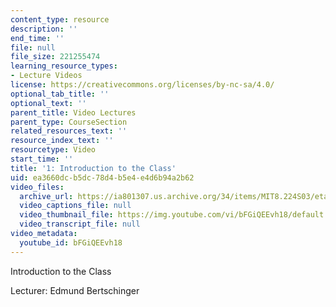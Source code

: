 ```yaml
---
content_type: resource
description: ''
end_time: ''
file: null
file_size: 221255474
learning_resource_types:
- Lecture Videos
license: https://creativecommons.org/licenses/by-nc-sa/4.0/
optional_tab_title: ''
optional_text: ''
parent_title: Video Lectures
parent_type: CourseSection
related_resources_text: ''
resource_index_text: ''
resourcetype: Video
start_time: ''
title: '1: Introduction to the Class'
uid: ea3660dc-b5dc-78d4-b5e4-e4d6b94a2b62
video_files:
  archive_url: https://ia801307.us.archive.org/34/items/MIT8.224S03/etaylor-8.224-sem-mit-9151-06feb2003-1430-220k_512kb.mp4
  video_captions_file: null
  video_thumbnail_file: https://img.youtube.com/vi/bFGiQEEvh18/default.jpg
  video_transcript_file: null
video_metadata:
  youtube_id: bFGiQEEvh18
---
```


Introduction to the Class

Lecturer: Edmund Bertschinger

